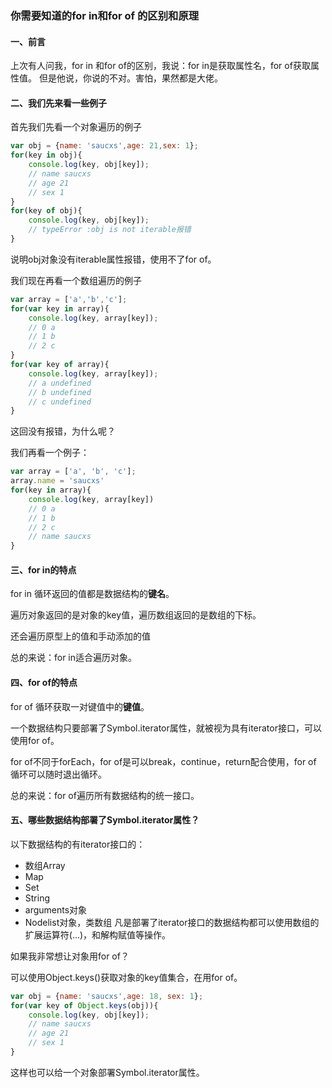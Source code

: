 ### 你需要知道的for in和for of 的区别和原理
#### 一、前言
上次有人问我，for in 和for of的区别，我说：for in是获取属性名，for of获取属性值。
但是他说，你说的不对。害怕，果然都是大佬。

#### 二、我们先来看一些例子
首先我们先看一个对象遍历的例子
```js
var obj = {name: 'saucxs',age: 21,sex: 1};
for(key in obj){
    console.log(key, obj[key]);
    // name saucxs
    // age 21
    // sex 1
}
for(key of obj){
    console.log(key, obj[key]);
    // typeError :obj is not iterable报错
}
```
说明obj对象没有iterable属性报错，使用不了for of。

我们现在再看一个数组遍历的例子
```js
var array = ['a','b','c'];
for(var key in array){
    console.log(key, array[key]);
    // 0 a
    // 1 b
    // 2 c
}
for(var key of array){
    console.log(key, array[key]);
    // a undefined
    // b undefined
    // c undefined
}
```
这回没有报错，为什么呢？

我们再看一个例子：
```js
var array = ['a', 'b', 'c'];
array.name = 'saucxs'
for(key in array){
    console.log(key, array[key])
    // 0 a
    // 1 b
    // 2 c
    // name saucxs
}
```

#### 三、for in的特点
for in 循环返回的值都是数据结构的**键名**。

遍历对象返回的是对象的key值，遍历数组返回的是数组的下标。

还会遍历原型上的值和手动添加的值

总的来说：for in适合遍历对象。

#### 四、for of的特点
for of 循环获取一对键值中的**键值**。

一个数据结构只要部署了Symbol.iterator属性，就被视为具有iterator接口，可以使用for of。

for of不同于forEach，for of是可以break，continue，return配合使用，for of 循环可以随时退出循环。

总的来说：for of遍历所有数据结构的统一接口。

#### 五、哪些数据结构部署了Symbol.iterator属性？
以下数据结构的有iterator接口的：
+ 数组Array
+ Map
+ Set
+ String
+ arguments对象
+ Nodelist对象，类数组
凡是部署了iterator接口的数据结构都可以使用数组的扩展运算符(...)，和解构赋值等操作。

如果我非常想让对象用for of？

可以使用Object.keys()获取对象的key值集合，在用for of。

```js
var obj = {name: 'saucxs',age: 18, sex: 1};
for(var key of Object.keys(obj)){
    console.log(key, obj[key]);
    // name saucxs
    // age 21
    // sex 1
}
```
这样也可以给一个对象部署Symbol.iterator属性。
